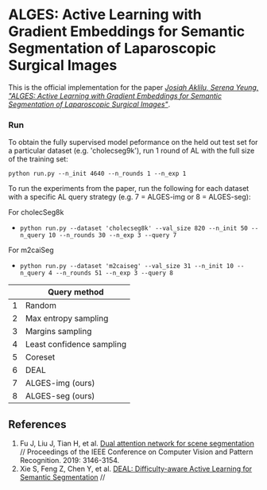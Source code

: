 # ALGES: Active Learning with Gradient Embeddings for Semantic Segmentation of Laparoscopic Surgical Images

This is the official implementation for the paper *[Josiah Aklilu, Serena Yeung, "ALGES: Active Learning with Gradient Embeddings for Semantic Segmentation of Laparoscopic Surgical Images"](google.com)*. 

### Run

To obtain the fully supervised model peformance on the held out test set for a particular dataset (e.g. 'cholecseg9k'), run 1 round of AL with the full size of the training set:

`python run.py --n_init 4640 --n_rounds 1 --n_exp 1`

To run the experiments from the paper, run the following for each dataset with a specific AL query strategy (e.g. 7 = ALGES-img or 8 = ALGES-seg):

For cholecSeg8k
- `python run.py --dataset 'cholecseg8k' --val_size 820 --n_init 50 --n_query 10 --n_rounds 30 --n_exp 3 --query 7`

For m2caiSeg
- `python run.py --dataset 'm2caiseg' --val_size 31 --n_init 10 --n_query 4 --n_rounds 51 --n_exp 3 --query 8`

|  | Query method |
| --- | --- |
| 1 | Random |
| 2 | Max entropy sampling |
| 3 | Margins sampling |
| 4 | Least confidence sampling |
| 5 | Coreset |
| 6 | DEAL |
| 7 | ALGES-img (ours) |
| 8 | ALGES-seg (ours) |

## References
1. Fu J, Liu J, Tian H, et al. [Dual attention network for scene segmentation](https://arxiv.org/pdf/1809.02983.pdf) // Proceedings of the IEEE Conference on Computer Vision and Pattern Recognition. 2019: 3146-3154.
2. Xie S, Feng Z, Chen Y, et al. [DEAL: Difficulty-aware Active Learning for Semantic Segmentation](https://arxiv.org/pdf/2010.08705.pdf) //
